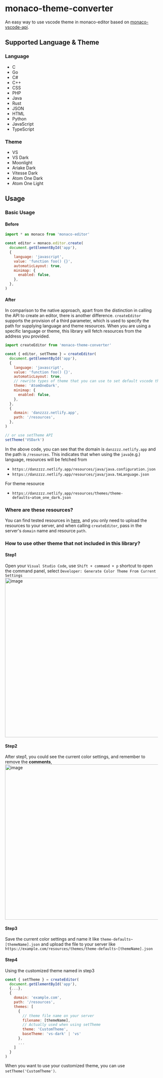 # monaco-theme-converter
An easy way to use vscode theme in monaco-editor based on [monaco-vscode-api](https://github.com/CodinGame/monaco-vscode-api).

## Supported Language & Theme
### Language
- C
- Go
- C#
- C++
- CSS
- PHP
- Java
- Rust
- JSON
- HTML
- Python
- JavaScript
- TypeScript
### Theme
- VS
- VS Dark
- Moonlight
- Ariake Dark
- Vitesse Dark
- Atom One Dark
- Atom One Light

## Usage
### Basic Usage
#### Before
```javascript
import * as monaco from 'monaco-editor'

const editor = monaco.editor.create(
  document.getElementById('app'),
  {
    language: 'javascript',
    value: 'function foo() {}',
    automaticLayout: true,
    minimap: {
      enabled: false,
    },
  },
)
```
#### After
In comparison to the native approach, apart from the distinction in calling the API to create an editor, there is another difference. `createEditor` supports the provision of a third parameter, which is used to specify the path for supplying language and theme resources. When you are using a specific language or theme, this library will fetch resources from the address you provided.

```javascript
import createEditor from 'monaco-theme-converter'

const { editor, setTheme } = createEditor(
  document.getElementById('app'),
  {
    language: 'javascript',
    value: 'function foo() {}',
    automaticLayout: true,
    // rewrite types of theme that you can use to set default vscode theme
    theme: 'AtomOneDark',
    minimap: {
      enabled: false,
    },
  },
  {
    domain: 'danzzzz.netlify.app',
    path: '/resources',
  },
)

// or use setTheme API
setTheme('VSDark')
```
In the above code, you can see that the domain is `danzzzz.netlify.app` and the path is `/resources`. This indicates that when using the `java`(e.g.) language, resources will be fetched from
- `https://danzzzz.netlify.app/resources/java/java.configuration.json`
- `https://danzzzz.netlify.app/resources/java/java.tmLanguage.json`
  
For theme resource
- `https://danzzzz.netlify.app/resources/themes/theme-defaults~atom_one_dark.json`

### Where are these resources?
You can find tested resources in [here](https://github.com/KamiC6238/monaco-theme-converter/tree/main/resources), and you only need to upload the resources to your server, and when calling `createEditor`, pass in the server's `domain` name and resource `path`.

### How to use other theme that not included in this library?
#### Step1
Open your `Visual Studio Code`, use `Shift + command + p` shortcut to open the command panel, select `Developer: Generate Color Theme From Current Settings`
<img width="524" alt="image" src="https://github.com/KamiC6238/monaco-theme-converter/assets/23523595/2e6a7c4d-6e46-437f-a053-7e6168ccf73e">
#### Step2
After step1, you could see the current color settings, and remember to remove the **comments**, <img width="510" alt="image" src="https://github.com/KamiC6238/monaco-theme-converter/assets/23523595/faf75a0a-5056-4857-9e5d-4297d6ba563f">
#### Step3
Save the current color settings and name it like `theme-defaults~[themeName].json` and upload the file to your server like `https://example.com/resources/themes/theme-defaults~[themeName].json`
#### Step4
Using the customized theme named in step3
```javascript
const { setTheme } = createEditor(
  document.getElementById('app'),
  {...},
  {
    domain: 'example.com',
    path: '/resources',
    themes: [
      {
        // theme file name on your server
        filename: [themeName],
        // Actually used when using setTheme
        theme: 'CustomTheme',
        baseTheme: 'vs-dark' | 'vs'
      },
      ...
    ]
  }
)
```
When you want to use your customized theme, you can use `setTheme('CustomTheme')`.

